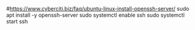 
#https://www.cyberciti.biz/faq/ubuntu-linux-install-openssh-server/
sudo apt install -y openssh-server
sudo systemctl enable ssh
sudo systemctl start ssh
